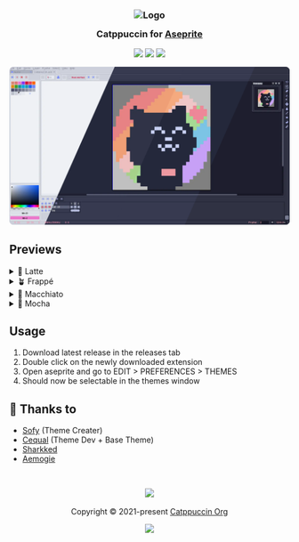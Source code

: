 <h3 align="center">
	<img src="https://raw.githubusercontent.com/catppuccin/catppuccin/main/assets/logos/exports/1544x1544_circle.png" width="100" alt="Logo"/><br/>
	<img src="https://raw.githubusercontent.com/catppuccin/catppuccin/main/assets/misc/transparent.png" height="30" width="0px"/>
	Catppuccin for <a href="https://www.aseprite.org">Aseprite</a>
	<img src="https://raw.githubusercontent.com/catppuccin/catppuccin/main/assets/misc/transparent.png" height="30" width="0px"/>
</h3>

<p align="center">
    <a href="https://github.com/catppuccin/aseprite/stargazers"><img src="https://img.shields.io/github/stars/catppuccin/aseprite?colorA=363a4f&colorB=b7bdf8&style=for-the-badge"></a>
    <a href="https://github.com/catppuccin/aseprite/issues"><img src="https://img.shields.io/github/issues/catppuccin/aseprite?colorA=363a4f&colorB=f5a97f&style=for-the-badge"></a>
    <a href="https://github.com/catppuccin/aseprite/contributors"><img src="https://img.shields.io/github/contributors/catppuccin/aseprite?colorA=363a4f&colorB=a6da95&style=for-the-badge"></a>
</p>

<p align="center">
	<img src="assets/preview.webp"/>
</p>

## Previews

<details>
<summary>🌻 Latte</summary>
<img src="assets/latte.webp"/>
</details>
<details>
<summary>🪴 Frappé</summary>
<img src="assets/frappe.webp"/>
</details>
<details>
<summary>🌺 Macchiato</summary>
<img src="assets/macchiato.webp"/>
</details>
<details>
<summary>🌿 Mocha</summary>
<img src="assets/mocha.webp"/>
</details>

## Usage

1. Download latest release in the releases tab
2. Double click on the newly downloaded extension
3. Open aseprite and go to EDIT > PREFERENCES > THEMES
4. Should now be selectable in the themes window

## 💝 Thanks to

- [Sofy](https://github.com/sofycodes) (Theme Creater)
- [Cequal](https://github.com/Cequallium) (Theme Dev + Base Theme)
- [Sharkked](https://github.com/sharkked)
- [Aemogie](https://github.com/aemogie)

&nbsp;

<p align="center">
	<img src="https://raw.githubusercontent.com/catppuccin/catppuccin/main/assets/footers/gray0_ctp_on_line.svg?sanitize=true" />
</p>

<p align="center">
	Copyright &copy; 2021-present <a href="https://github.com/catppuccin" target="_blank">Catppuccin Org</a>
</p>

<p align="center">
	<a href="https://github.com/catppuccin/catppuccin/blob/main/LICENSE"><img src="https://img.shields.io/static/v1.svg?style=for-the-badge&label=License&message=MIT&logoColor=d9e0ee&colorA=363a4f&colorB=b7bdf8"/></a>
</p>
